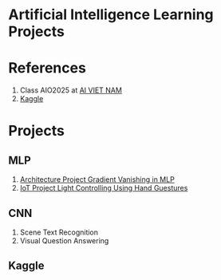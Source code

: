 # Artificial Intelligence Learning Projects

# References
1. Class AIO2025 at [AI VIET NAM](https://aivietnam.edu.vn/)
2. [Kaggle](https://www.kaggle.com/competitions?hostSegmentIdFilter=5)

# Projects

## MLP
1. [Architecture Project Gradient Vanishing in MLP](https://github.com/mylethidiem/artificial-intelligence-projects/tree/main/Architecture%20Project%20Gradient%20Vanishing%20in%20MLP)
2. [IoT Project Light Controlling Using Hand Guestures](https://github.com/mylethidiem/artificial-intelligence-projects/tree/main/IoT%20Project%20Light%20Controlling%20Using%20Hand%20Gestures)

## CNN
1. Scene Text Recognition
2. Visual Question Answering

## Kaggle
